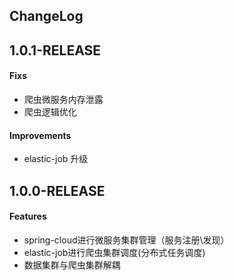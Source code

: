 ChangeLog
-----

1.0.1-RELEASE
----
#### Fixs
 * 爬虫微服务内存泄露
 * 爬虫逻辑优化

#### Improvements
 * elastic-job 升级 

1.0.0-RELEASE
----
#### Features
 * spring-cloud进行微服务集群管理（服务注册\发现）
 * elastic-job进行爬虫集群调度(分布式任务调度)
 * 数据集群与爬虫集群解耦